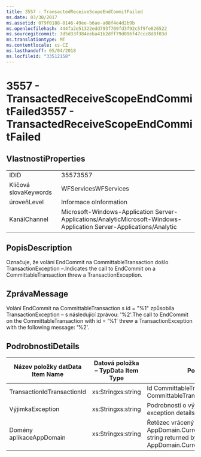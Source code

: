```yaml
---
title: 3557 - TransactedReceiveScopeEndCommitFailed
ms.date: 03/30/2017
ms.assetid: 079f0188-8146-49ee-b6ae-a08f4e4d2b9b
ms.openlocfilehash: 444fa2e51322edd793f709fd3f92c5f9fe826522
ms.sourcegitcommit: 3d5d33f384eeba41b2dff79d096f47ccc8d8f03d
ms.translationtype: MT
ms.contentlocale: cs-CZ
ms.lasthandoff: 05/04/2018
ms.locfileid: "33512158"
---
```

# <a name="3557---transactedreceivescopeendcommitfailed"></a><span data-ttu-id="e9fc0-102">3557 - TransactedReceiveScopeEndCommitFailed</span><span class="sxs-lookup"><span data-stu-id="e9fc0-102">3557 - TransactedReceiveScopeEndCommitFailed</span></span>
## <a name="properties"></a><span data-ttu-id="e9fc0-103">Vlastnosti</span><span class="sxs-lookup"><span data-stu-id="e9fc0-103">Properties</span></span>  
  
|||  
|-|-|  
|<span data-ttu-id="e9fc0-104">ID</span><span class="sxs-lookup"><span data-stu-id="e9fc0-104">ID</span></span>|<span data-ttu-id="e9fc0-105">3557</span><span class="sxs-lookup"><span data-stu-id="e9fc0-105">3557</span></span>|  
|<span data-ttu-id="e9fc0-106">Klíčová slova</span><span class="sxs-lookup"><span data-stu-id="e9fc0-106">Keywords</span></span>|<span data-ttu-id="e9fc0-107">WFServices</span><span class="sxs-lookup"><span data-stu-id="e9fc0-107">WFServices</span></span>|  
|<span data-ttu-id="e9fc0-108">úroveň</span><span class="sxs-lookup"><span data-stu-id="e9fc0-108">Level</span></span>|<span data-ttu-id="e9fc0-109">Informace o</span><span class="sxs-lookup"><span data-stu-id="e9fc0-109">Information</span></span>|  
|<span data-ttu-id="e9fc0-110">Kanál</span><span class="sxs-lookup"><span data-stu-id="e9fc0-110">Channel</span></span>|<span data-ttu-id="e9fc0-111">Microsoft-Windows-Application Server-Applications/Analytic</span><span class="sxs-lookup"><span data-stu-id="e9fc0-111">Microsoft-Windows-Application Server-Applications/Analytic</span></span>|  
  
## <a name="description"></a><span data-ttu-id="e9fc0-112">Popis</span><span class="sxs-lookup"><span data-stu-id="e9fc0-112">Description</span></span>  
 <span data-ttu-id="e9fc0-113">Označuje, že volání EndCommit na CommittableTransaction došlo TransactionException –.</span><span class="sxs-lookup"><span data-stu-id="e9fc0-113">Indicates the call to EndCommit on a CommittableTransaction threw a TransactionException.</span></span>  
  
## <a name="message"></a><span data-ttu-id="e9fc0-114">Zpráva</span><span class="sxs-lookup"><span data-stu-id="e9fc0-114">Message</span></span>  
 <span data-ttu-id="e9fc0-115">Volání EndCommit na CommittableTransaction s id = "%1" způsobila TransactionException – s následující zprávou: '%2'.</span><span class="sxs-lookup"><span data-stu-id="e9fc0-115">The call to EndCommit on the CommittableTransaction with id = '%1' threw a TransactionException with the following message: '%2'.</span></span>  
  
## <a name="details"></a><span data-ttu-id="e9fc0-116">Podrobnosti</span><span class="sxs-lookup"><span data-stu-id="e9fc0-116">Details</span></span>  
  
|<span data-ttu-id="e9fc0-117">Název položky dat</span><span class="sxs-lookup"><span data-stu-id="e9fc0-117">Data Item Name</span></span>|<span data-ttu-id="e9fc0-118">Datová položka – Typ</span><span class="sxs-lookup"><span data-stu-id="e9fc0-118">Data Item Type</span></span>|<span data-ttu-id="e9fc0-119">Popis</span><span class="sxs-lookup"><span data-stu-id="e9fc0-119">Description</span></span>|  
|--------------------|--------------------|-----------------|  
|<span data-ttu-id="e9fc0-120">TransactionId</span><span class="sxs-lookup"><span data-stu-id="e9fc0-120">TransactionId</span></span>|<span data-ttu-id="e9fc0-121">xs:String</span><span class="sxs-lookup"><span data-stu-id="e9fc0-121">xs:string</span></span>|<span data-ttu-id="e9fc0-122">Id CommittableTransaction.</span><span class="sxs-lookup"><span data-stu-id="e9fc0-122">The id of the CommittableTransaction.</span></span>|  
|<span data-ttu-id="e9fc0-123">Výjimka</span><span class="sxs-lookup"><span data-stu-id="e9fc0-123">Exception</span></span>|<span data-ttu-id="e9fc0-124">xs:String</span><span class="sxs-lookup"><span data-stu-id="e9fc0-124">xs:string</span></span>|<span data-ttu-id="e9fc0-125">Podrobnosti o výjimce pro výjimky</span><span class="sxs-lookup"><span data-stu-id="e9fc0-125">The exception details for the exception</span></span>|  
|<span data-ttu-id="e9fc0-126">Domény aplikace</span><span class="sxs-lookup"><span data-stu-id="e9fc0-126">AppDomain</span></span>|<span data-ttu-id="e9fc0-127">xs:String</span><span class="sxs-lookup"><span data-stu-id="e9fc0-127">xs:string</span></span>|<span data-ttu-id="e9fc0-128">Řetězec vrácený AppDomain.CurrentDomain.FriendlyName.</span><span class="sxs-lookup"><span data-stu-id="e9fc0-128">The string returned by AppDomain.CurrentDomain.FriendlyName.</span></span>|
